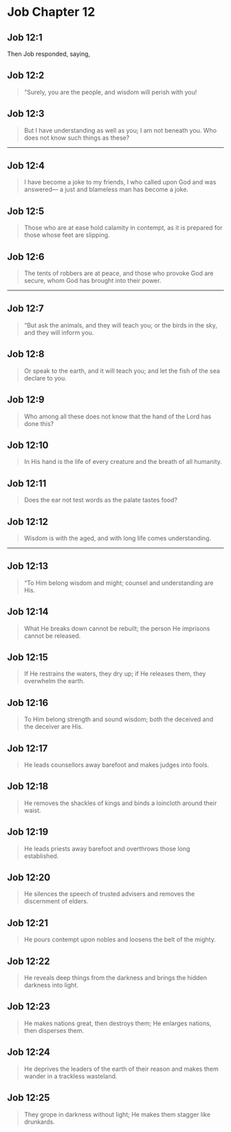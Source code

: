 # Job Chapter 12

## Job 12:1

Then Job responded, saying,

## Job 12:2

> “Surely, you are the people,
> and wisdom will perish with you!

## Job 12:3

> But I have understanding as well as you;
> I am not beneath you.
> Who does not know such things as these?

---

## Job 12:4

> I have become a joke to my friends,
> I who called upon God and was answered—
> a just and blameless man has become a joke.

## Job 12:5

> Those who are at ease hold calamity in contempt,
> as it is prepared for those whose feet are slipping.

## Job 12:6

> The tents of robbers are at peace,
> and those who provoke God are secure,
> whom God has brought into their power.

---

## Job 12:7

> “But ask the animals, and they will teach you;
> or the birds in the sky, and they will inform you.

## Job 12:8

> Or speak to the earth, and it will teach you;
> and let the fish of the sea declare to you.

## Job 12:9

> Who among all these does not know
> that the hand of the Lord has done this?

## Job 12:10

> In His hand is the life of every creature
> and the breath of all humanity.

## Job 12:11

> Does the ear not test words
> as the palate tastes food?

## Job 12:12

> Wisdom is with the aged,
> and with long life comes understanding.

---

## Job 12:13

> “To Him belong wisdom and might;
> counsel and understanding are His.

## Job 12:14

> What He breaks down cannot be rebuilt;
> the person He imprisons cannot be released.

## Job 12:15

> If He restrains the waters, they dry up;
> if He releases them, they overwhelm the earth.

## Job 12:16

> To Him belong strength and sound wisdom;
> both the deceived and the deceiver are His.

## Job 12:17

> He leads counsellors away barefoot
> and makes judges into fools.

## Job 12:18

> He removes the shackles of kings
> and binds a loincloth around their waist.

## Job 12:19

> He leads priests away barefoot
> and overthrows those long established.

## Job 12:20

> He silences the speech of trusted advisers
> and removes the discernment of elders.

## Job 12:21

> He pours contempt upon nobles
> and loosens the belt of the mighty.

## Job 12:22

> He reveals deep things from the darkness
> and brings the hidden darkness into light.

## Job 12:23

> He makes nations great, then destroys them;
> He enlarges nations, then disperses them.

## Job 12:24

> He deprives the leaders of the earth of their reason
> and makes them wander in a trackless wasteland.

## Job 12:25

> They grope in darkness without light;
> He makes them stagger like drunkards.
